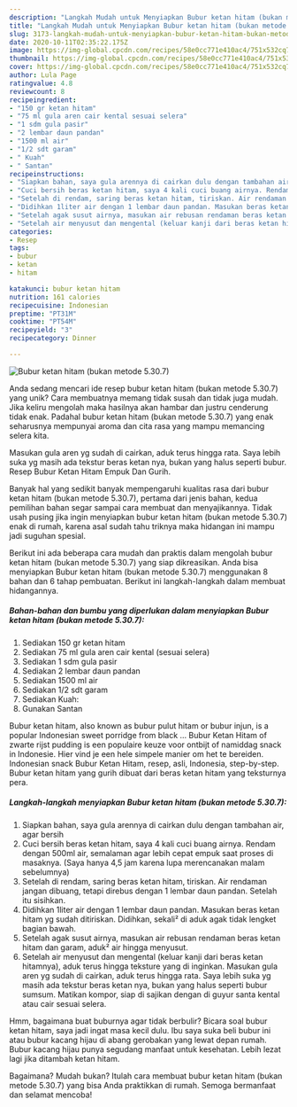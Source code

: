 ```yaml
---
description: "Langkah Mudah untuk Menyiapkan Bubur ketan hitam (bukan metode 5.30.7), Enak Banget"
title: "Langkah Mudah untuk Menyiapkan Bubur ketan hitam (bukan metode 5.30.7), Enak Banget"
slug: 3173-langkah-mudah-untuk-menyiapkan-bubur-ketan-hitam-bukan-metode-5307-enak-banget
date: 2020-10-11T02:35:22.175Z
image: https://img-global.cpcdn.com/recipes/58e0cc771e410ac4/751x532cq70/bubur-ketan-hitam-bukan-metode-5307-foto-resep-utama.jpg
thumbnail: https://img-global.cpcdn.com/recipes/58e0cc771e410ac4/751x532cq70/bubur-ketan-hitam-bukan-metode-5307-foto-resep-utama.jpg
cover: https://img-global.cpcdn.com/recipes/58e0cc771e410ac4/751x532cq70/bubur-ketan-hitam-bukan-metode-5307-foto-resep-utama.jpg
author: Lula Page
ratingvalue: 4.8
reviewcount: 8
recipeingredient:
- "150 gr ketan hitam"
- "75 ml gula aren cair kental sesuai selera"
- "1 sdm gula pasir"
- "2 lembar daun pandan"
- "1500 ml air"
- "1/2 sdt garam"
- " Kuah"
- " Santan"
recipeinstructions:
- "Siapkan bahan, saya gula arennya di cairkan dulu dengan tambahan air, agar bersih"
- "Cuci bersih beras ketan hitam, saya 4 kali cuci buang airnya. Rendam dengan 500ml air, semalaman agar lebih cepat empuk saat proses di masaknya. (Saya hanya 4,5 jam karena lupa merencanakan malam sebelumnya)"
- "Setelah di rendam, saring beras ketan hitam, tiriskan. Air rendaman jangan dibuang, tetapi direbus dengan 1 lembar daun pandan. Setelah itu sisihkan."
- "Didihkan 1liter air dengan 1 lembar daun pandan. Masukan beras ketan hitam yg sudah ditiriskan. Didihkan, sekali² di aduk agak tidak lengket bagian bawah."
- "Setelah agak susut airnya, masukan air rebusan rendaman beras ketan hitam dan garam, aduk² air hingga menyusut."
- "Setelah air menyusut dan mengental (keluar kanji dari beras ketan hitamnya), aduk terus hingga teksture yang di inginkan. Masukan gula aren yg sudah di cairkan, aduk terus hingga rata. Saya lebih suka yg masih ada tekstur beras ketan nya, bukan yang halus seperti bubur sumsum. Matikan kompor, siap di sajikan dengan di guyur santa kental atau cair sesuai selera."
categories:
- Resep
tags:
- bubur
- ketan
- hitam

katakunci: bubur ketan hitam 
nutrition: 161 calories
recipecuisine: Indonesian
preptime: "PT31M"
cooktime: "PT54M"
recipeyield: "3"
recipecategory: Dinner

---
```



![Bubur ketan hitam (bukan metode 5.30.7)](https://img-global.cpcdn.com/recipes/58e0cc771e410ac4/751x532cq70/bubur-ketan-hitam-bukan-metode-5307-foto-resep-utama.jpg)

Anda sedang mencari ide resep bubur ketan hitam (bukan metode 5.30.7) yang unik? Cara membuatnya memang tidak susah dan tidak juga mudah. Jika keliru mengolah maka hasilnya akan hambar dan justru cenderung tidak enak. Padahal bubur ketan hitam (bukan metode 5.30.7) yang enak seharusnya mempunyai aroma dan cita rasa yang mampu memancing selera kita.

Masukan gula aren yg sudah di cairkan, aduk terus hingga rata. Saya lebih suka yg masih ada tekstur beras ketan nya, bukan yang halus seperti bubur. Resep Bubur Ketan Hitam Empuk Dan Gurih.

Banyak hal yang sedikit banyak mempengaruhi kualitas rasa dari bubur ketan hitam (bukan metode 5.30.7), pertama dari jenis bahan, kedua pemilihan bahan segar sampai cara membuat dan menyajikannya. Tidak usah pusing jika ingin menyiapkan bubur ketan hitam (bukan metode 5.30.7) enak di rumah, karena asal sudah tahu triknya maka hidangan ini mampu jadi suguhan spesial.


Berikut ini ada beberapa cara mudah dan praktis dalam mengolah bubur ketan hitam (bukan metode 5.30.7) yang siap dikreasikan. Anda bisa menyiapkan Bubur ketan hitam (bukan metode 5.30.7) menggunakan 8 bahan dan 6 tahap pembuatan. Berikut ini langkah-langkah dalam membuat hidangannya.

<!--inarticleads1-->

##### Bahan-bahan dan bumbu yang diperlukan dalam menyiapkan Bubur ketan hitam (bukan metode 5.30.7):

1. Sediakan 150 gr ketan hitam
1. Sediakan 75 ml gula aren cair kental (sesuai selera)
1. Sediakan 1 sdm gula pasir
1. Sediakan 2 lembar daun pandan
1. Sediakan 1500 ml air
1. Sediakan 1/2 sdt garam
1. Sediakan  Kuah:
1. Gunakan  Santan


Bubur ketan hitam, also known as bubur pulut hitam or bubur injun, is a popular Indonesian sweet porridge from black … Bubur Ketan Hitam of zwarte rijst pudding is een populaire keuze voor ontbijt of namiddag snack in Indonesie. Hier vind je een hele simpele manier om het te bereiden. Indonesian snack Bubur Ketan Hitam, resep, asli, Indonesia, step-by-step. Bubur ketan hitam yang gurih dibuat dari beras ketan hitam yang teksturnya pera. 

<!--inarticleads2-->

##### Langkah-langkah menyiapkan Bubur ketan hitam (bukan metode 5.30.7):

1. Siapkan bahan, saya gula arennya di cairkan dulu dengan tambahan air, agar bersih
1. Cuci bersih beras ketan hitam, saya 4 kali cuci buang airnya. Rendam dengan 500ml air, semalaman agar lebih cepat empuk saat proses di masaknya. (Saya hanya 4,5 jam karena lupa merencanakan malam sebelumnya)
1. Setelah di rendam, saring beras ketan hitam, tiriskan. Air rendaman jangan dibuang, tetapi direbus dengan 1 lembar daun pandan. Setelah itu sisihkan.
1. Didihkan 1liter air dengan 1 lembar daun pandan. Masukan beras ketan hitam yg sudah ditiriskan. Didihkan, sekali² di aduk agak tidak lengket bagian bawah.
1. Setelah agak susut airnya, masukan air rebusan rendaman beras ketan hitam dan garam, aduk² air hingga menyusut.
1. Setelah air menyusut dan mengental (keluar kanji dari beras ketan hitamnya), aduk terus hingga teksture yang di inginkan. Masukan gula aren yg sudah di cairkan, aduk terus hingga rata. Saya lebih suka yg masih ada tekstur beras ketan nya, bukan yang halus seperti bubur sumsum. Matikan kompor, siap di sajikan dengan di guyur santa kental atau cair sesuai selera.


Hmm, bagaimana buat buburnya agar tidak berbulir? Bicara soal bubur ketan hitam, saya jadi ingat masa kecil dulu. Ibu saya suka beli bubur ini atau bubur kacang hijau di abang gerobakan yang lewat depan rumah. Bubur kacang hijau punya segudang manfaat untuk kesehatan. Lebih lezat lagi jika ditambah ketan hitam. 

Bagaimana? Mudah bukan? Itulah cara membuat bubur ketan hitam (bukan metode 5.30.7) yang bisa Anda praktikkan di rumah. Semoga bermanfaat dan selamat mencoba!
